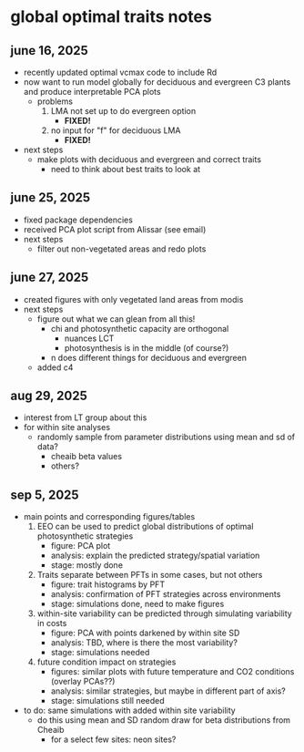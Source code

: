 # global optimal traits notes

## june 16, 2025
- recently updated optimal vcmax code to include Rd
- now want to run model globally for deciduous and evergreen C3 plants and produce
interpretable PCA plots
	- problems
		1. LMA not set up to do evergreen option
			- **FIXED!**
		2. no input for "f" for deciduous LMA
			- **FIXED!**
- next steps
	- make plots with deciduous and evergreen and correct traits
		- need to think about best traits to look at

## june 25, 2025
- fixed package dependencies
- received PCA plot script from Alissar (see email)
- next steps
	- filter out non-vegetated areas and redo plots
	
## june 27, 2025
- created figures with only vegetated land areas from modis
- next steps
	- figure out what we can glean from all this!
		- chi and photosynthetic capacity are orthogonal
			- nuances LCT
			- photosynthesis is in the middle (of course?)
		- n does different things for deciduous and evergreen
	- added c4

## aug 29, 2025
- interest from LT group about this
- for within site analyses
	- randomly sample from parameter distributions using mean and sd of data?
		- cheaib beta values
		- others?

## sep 5, 2025
- main points and corresponding figures/tables
	1. EEO can be used to predict global distributions of optimal photosynthetic strategies
		- figure: PCA plot
		- analysis: explain the predicted strategy/spatial variation
		- stage: mostly done
	2. Traits separate between PFTs in some cases, but not others
		- figure: trait histograms by PFT
		- analysis: confirmation of PFT strategies across environments
		- stage: simulations done, need to make figures
	3. within-site variability can be predicted through simulating variability in costs
		- figure: PCA with points darkened by within site SD
		- analysis: TBD, where is there the most variability?
		- stage: simulations needed
	4. future condition impact on strategies
		- figures: similar plots with future temperature and CO2 conditions (overlay PCAs??)
		- analysis: similar strategies, but maybe in different part of axis?
		- stage: simulations still needed
- to do: same simulations with added within site variability
	- do this using mean and SD random draw for beta distributions from Cheaib
		- for a select few sites: neon sites?
	